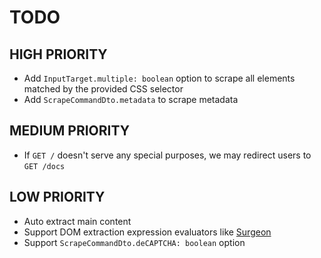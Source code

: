 # TODO

## HIGH PRIORITY

- Add `InputTarget.multiple: boolean` option to scrape all elements matched by the provided CSS selector
- Add `ScrapeCommandDto.metadata` to scrape metadata

## MEDIUM PRIORITY

- If `GET /` doesn't serve any special purposes, we may redirect users to `GET /docs`

## LOW PRIORITY

- Auto extract main content
- Support DOM extraction expression evaluators like [Surgeon](https://github.com/gajus/surgeon)
- Support `ScrapeCommandDto.deCAPTCHA: boolean` option
